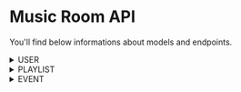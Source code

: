 # Music Room API

You'll find below informations about models and endpoints.

<details>

<summary>USER</summary>

### MODEL 
Name | Type
 --- | ---
**Id** | `primitive.ObjectID`
**Login** | `string`
**Mail** | `string`
**Password** | `string`
**Token** | `string`
**Preferences** | `string[]` (Rap FR, Rap US, Rock, Metal, Classic, Electro, Trance, Low-Fi, House)
**Friends** | `friend[]`
**Events** | `string[]`
**Notifications** | `Notification[]`
**Notifications_count** | `number`
**Visibility** | `Visibility`
**Avatar** | `string`

#### Friend 
Name | Type
 --- | ---
**Id** | `string`
**Password** | `string`

#### Visibility 
Name | Type
 --- | ---
**Login** | `string` (public | private | friends)
**Mail** | `string` (public | private | friends)
**Preferences** | `string` (public | private | friends)
**Friend** | `string` (public | private | friends)
**Avatar** | `string` (public | private | friends)

#### Notification 
Name | Type
 --- | ---
**From** | `string`
**Content** | `string`
**Readed** | `boolean`

### ENDPOINTS 
Route | Method | Utility
 --- | --- | ---
`/users` | **GET** | read every users
`/users/{id}` | **GET** | read one user
`/users` | **POST** | create one user
`/users/{id}` | **PUT** | update one user
`/users/{id}` | **DELETE** | delete one user
`/users/login` | **POST** | check user validity and return token
`/users/define` | **POST** | read a token a return the corresponding user
`/users/addFriend/{id}` | **PUT** | add a friend to `friends` field and send a notification to this friend
`/users/confirmFriend/{id}` | **PUT** | confirm a friend
`/users/readNotification/{id}` | **PUT** | read a notification
`/users/friends/{id}` | **GET** | read every friends
`/users/conversations/{id}` | **GET** | read every conversations
`/users/addEvent/{id}` | **PUT** | add an event to `events` field
`/users/events/{id}` | **GET** | read every events
`/users/removeEvent/{id}` | **PUT** | remove an event from `events` field
`/users/searchUsers/{id}` | **POST** | return every `users` according to `search query` who are not `friends`
</details>

<details>

<summary>PLAYLIST</summary>

### MODEL
Name | Type
 --- | ---
**Id** | `primitive.ObjectID`
**Name** | `string`
**Owner_id** | `string`
**Status** | `string`
**Songs** | `Song[]`
**Guests** | `Guest[]`
**Has_event** | `bool`


#### Song
Name | Type
 --- | ---
**Id** | `string`
**Name** | `string`
**Picture** | `string`
**Score** | `uint`

#### Guest
Name | Type
 --- | ---
**Id** | `string`
**Contributor** | bool

(*) mandatory fields

### ENDPOINTS
Route | Method | Utility
 --- | --- | ---
`/playlists` | **GET** | read every playlists
`/playlists/{id}` | **GET** | read one playlist
`/playlists` | **POST** | create one playlist
`/playlists/searchPlaylist` | **POST** | search in playlist collection
`/playlists/searchSong` | **POST** | search song in playlist
`/playlists/{id}` | **PUT** | update one playlist
`/playlists/{id}` | **DELETE** | delete one playlist
`/playlists/addSong/{id}` | **PUT** | add a song to `songs` field
`/playlists/removeSong/{id}` | **PUT** | remove a song from `songs` field
`/playlists/addGuest/{id}` | **PUT** | add a guest to `guests` field
`/playlists/removeGuest/{id}` | **PUT** | remove a guest from `guests` field
`/playlists/guests/{id}` | **GET** | read every guests from one playlist
`/playlists/delegate/{id}` | **PUT** | delegate playlist to another user
</details>

<details>

<summary>EVENT</summary>

### MODEL
Name | Type | Value
 --- | --- | ---
**Id** | `primitive.ObjectID`
**Name** | `string`
**Owner_id** | `string`
**Playlist_id** | `string`
**Picture** | `string`
**Start** | `string`
**End** | `string`
**Status** | `string` | pending/ongoing/finished

(*) mandatory fields

### ENDPOINTS
Route | Method | Utility
 --- | --- | ---
`/events` | **GET** | read every events
`/events/{id}` | **GET** | read one event
`/events` | **POST** | create one event
`/events/searchEvent` | **POST** | search in event collection
`/events/{id}` | **PUT** | update one event
`/events/{id}` | **DELETE** | delete one event
`/events/addPlaylist/{id}` | **PUT** | add a playlist to `playlists` field
`/events/removePlaylist/{id}` | **PUT** | remove a playlist from `playlists` field
`/events/removeUpdateStatus/{id}` | **PUT** | update `status` field
</details>
